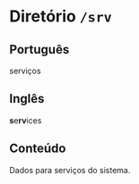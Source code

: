 # Diretório `/srv`

## Português

serviços


## Inglês

<b>s</b>e<b>rv</b>ices

## Conteúdo

Dados para serviços do sistema.
